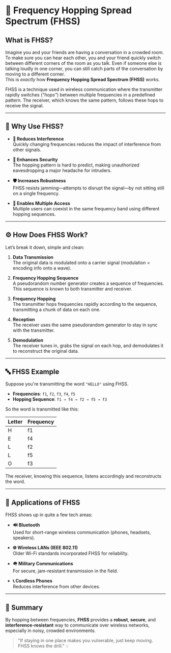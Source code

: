 # 📡 Frequency Hopping Spread Spectrum (FHSS)

## What is FHSS?

Imagine you and your friends are having a conversation in a crowded room. To make sure you can hear each other, you and your friend quickly switch between different corners of the room as you talk. Even if someone else is talking loudly in one corner, you can still catch parts of the conversation by moving to a different corner.  
This is *exactly* how **Frequency Hopping Spread Spectrum (FHSS)** works.

FHSS is a technique used in wireless communication where the transmitter rapidly switches (*"hops"*) between multiple frequencies in a predefined pattern. The receiver, which knows the same pattern, follows these hops to receive the signal.

---

## 🎯 Why Use FHSS?

- **🔕 Reduces Interference**  
  Quickly changing frequencies reduces the impact of interference from other signals.

- **🔐 Enhances Security**  
  The hopping pattern is hard to predict, making unauthorized eavesdropping a major headache for intruders.

- **🛡️ Increases Robustness**  
  FHSS resists jamming—attempts to disrupt the signal—by not sitting still on a single frequency.

- **🤝 Enables Multiple Access**  
  Multiple users can coexist in the same frequency band using different hopping sequences.

---

## ⚙️ How Does FHSS Work?

Let’s break it down, simple and clean:

1. **Data Transmission**  
   The original data is modulated onto a carrier signal (modulation = encoding info onto a wave).

2. **Frequency Hopping Sequence**  
   A pseudorandom number generator creates a sequence of frequencies. This sequence is known to both transmitter and receiver.

3. **Frequency Hopping**  
   The transmitter hops frequencies rapidly according to the sequence, transmitting a chunk of data on each one.

4. **Reception**  
   The receiver uses the same pseudorandom generator to stay in sync with the transmitter.

5. **Demodulation**  
   The receiver tunes in, grabs the signal on each hop, and demodulates it to reconstruct the original data.

---

## 🔤 FHSS Example

Suppose you're transmitting the word `"HELLO"` using FHSS.

- **Frequencies**: `f1`, `f2`, `f3`, `f4`, `f5`  
- **Hopping Sequence**: `f1 → f4 → f2 → f5 → f3`

So the word is transmitted like this:

| Letter | Frequency |
|--------|-----------|
| H      | f1        |
| E      | f4        |
| L      | f2        |
| L      | f5        |
| O      | f3        |

The receiver, knowing this sequence, listens accordingly and reconstructs the word.

---

## 📶 Applications of FHSS

FHSS shows up in quite a few tech areas:

- **🔊 Bluetooth**  
  Used for short-range wireless communication (phones, headsets, speakers).

- **🌐 Wireless LANs (IEEE 802.11)**  
  Older Wi-Fi standards incorporated FHSS for reliability.

- **🪖 Military Communications**  
  For secure, jam-resistant transmission in the field.

- **📞 Cordless Phones**  
  Reduces interference from other devices.

---

## 🧠 Summary

By hopping between frequencies, **FHSS** provides a **robust**, **secure**, and **interference-resistant** way to communicate over wireless networks, especially in noisy, crowded environments.

> "If staying in one place makes you vulnerable, just keep moving. FHSS knows the drill." 💡
